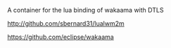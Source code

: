 A container for the lua binding of wakaama with DTLS

http://github.com/sbernard31/lualwm2m

https://github.com/eclipse/wakaama
